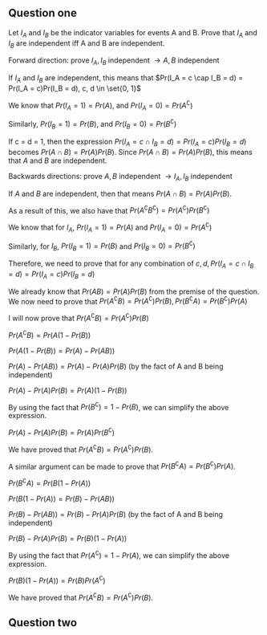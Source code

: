 ## Question one
Let $I_A$ and $I_B$ be the indicator variables for events A and B. Prove that $I_A$ and $I_B$
are independent iff A and B are independent.

Forward direction: prove $I_A, I_B$ independent $\rightarrow A, B$ independent

If $I_A$ and $I_B$ are independent, this means that $Pr(I_A = c \cap I_B = d) = Pr(I_A = c)Pr(I_B = d), c, d \in \set{0, 1}$

We know that $Pr(I_A = 1) = Pr(A)$, and $Pr(I_A = 0) = Pr(A^{\complement})$

Similarly, $Pr(I_B = 1) = Pr(B)$, and $Pr(I_B = 0) = Pr(B^{\complement})$

If c = d = 1, then the expression
$Pr(I_A = c \cap I_B = d) = Pr(I_A = c)Pr(I_B = d)$ becomes
$Pr(A \cap B) = Pr(A)Pr(B)$. Since $Pr(A \cap B) = Pr(A)Pr(B)$, this means that 
$A$ and $B$ are independent.

Backwards directions: prove $A, B$ independent $\rightarrow I_A, I_B$ independent

If $A$ and $B$ are independent, then that means $Pr(A \cap B) = Pr(A)Pr(B)$.

As a result of this, we also have that $Pr(A^{\complement}B^{\complement}) = Pr(A^{\complement})Pr(B^{\complement})$

We know that for $I_A$, $Pr(I_A = 1) = Pr(A)$ and $Pr(I_A = 0) = Pr(A^{\complement})$

Similarly, for  $I_B$, $Pr(I_B = 1) = Pr(B)$ and $Pr(I_B = 0) = Pr(B^{\complement})$

Therefore, we need to prove that for any combination of $c, d, Pr(I_A = c \cap I_B = d) = Pr(I_A = c)Pr(I_B = d)$

We already know that $Pr(AB) = Pr(A)Pr(B)$ from the premise of the question. We now need to 
prove that $Pr(A^{\complement}B) = Pr(A^{\complement})Pr(B), Pr(B^{\complement}A) = Pr(B^{\complement})Pr(A)$

I will now prove that $Pr(A^{\complement}B) = Pr(A^{\complement})Pr(B)$

$Pr(A^{\complement}B)  = Pr(A (1 - Pr(B))$

$Pr(A (1 - Pr(B)) = Pr(A) - Pr(AB))$

$Pr(A) - Pr(AB)) = Pr(A) - Pr(A)Pr(B)$ (by the fact of A and B being independent)

$Pr(A) - Pr(A)Pr(B) = Pr(A)(1 - Pr(B))$

By using the fact that $Pr(B^{\complement}) = 1 - Pr(B)$, we can simplify the above expression.

$Pr(A) - Pr(A)Pr(B) = Pr(A)Pr(B^{\complement})$

We have proved that $Pr(A^{\complement}B) = Pr(A^{\complement})Pr(B)$.

A similar argument can be made to prove that $Pr(B^{\complement}A) = Pr(B^{\complement})Pr(A)$.

$Pr(B^{\complement}A)  = Pr(B (1 - Pr(A))$

$Pr(B (1 - Pr(A)) = Pr(B) - Pr(AB))$

$Pr(B) - Pr(AB)) = Pr(B) - Pr(A)Pr(B)$ (by the fact of A and B being independent)

$Pr(B) - Pr(A)Pr(B) = Pr(B)(1 - Pr(A))$

By using the fact that $Pr(A^{\complement}) = 1 - Pr(A)$, we can simplify the above expression.

$Pr(B)(1 - Pr(A)) = Pr(B)Pr(A^{\complement})$

We have proved that $Pr(A^{\complement}B) = Pr(A^{\complement})Pr(B)$.

## Question two